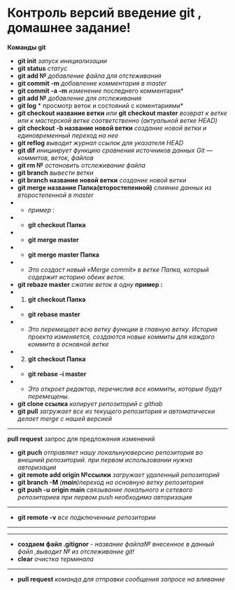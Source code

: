 # Контроль версий введение git , домашнее задание!
 __Команды git__ 


* **git init**  *запуск инициализации*
* **git status** *статус*
* **git add №** *добавление файла для отстеживания* 
* **git commit -m** *добавление комментария в master*
* **git commit -a -m** *изменение* последнего комментария*
* **git add №** *добавление для отслеживания* 
* **git log**  * просмотр веток и состояний с коментариями* 
* **git checkout название ветки** *или* **git checkout master** *возврат к ветке или к мастерской ветке соответственно (актуальной ветке HEAD)* 
* **git checkout -b название новой ветки** *создание новой ветки и единовременный переход на нее*
* **git reflog** *выводит журнал ссылок для указателя HEAD*
* **git dif** *инициирует функцию сравнения источников данных Git — коммитов, веток, файлов*
* **git rm №** *остановить отслеживание файла*
* **git branch** *вывести ветки*  
* **git branch название новой ветки** *создание новой ветки*
* **git merge название Папка(второстепенной)** *слияние данных из второстепенной в master* 
* * *пример :*
* * **git checkout Папка**
*  * **git merge master** 
*  * **git merge master Папка**
*  * *Это создаст новый «Merge commit» в ветке Папка, который содержит историю обеих веток.*
* **git rebaze master** *сжатие веток в одну* 
 **пример :** 
 * 1. **git checkout Папка** 
 *   * **git rebase master** 
 * * *Это перемещает всю ветку функции в главную ветку. История проекта изменяется, создаются новые коммиты для каждого коммита в основной ветке*
 * 2. **git checkout Папка**
 * * **git rebase -i master** 
 * * *Это откроет редактор, перечислив все коммиты, которые будут перемещены.*
 * **git clone ссылка** *копирует репозиторий с githab*
* **git pull** *загружает все из текущего репозитория и автоматически делает merge с нашей версией*
* ***
**pull request** запрос для предложения изменений 
* **git puch** *отправляет нашу локальнуюверсию репозитория во внешний репозиторий. при первом использовании нужна авторизация*
* **git remote add origin №ссылки** *загружает удаленный репозиторий*
* **git branch -M**  *(**main**)переход на основную ветку репозитория*
* **git push -u origin main** *связывание локального и сетевого репозиториев при первом push необходима авторизация*
***
* **git remote -v** *все подключенные репозитории*
***

***
* **создаем файл .gitignor** - *название файла№ внесенное в данный файл ,выводит № из отслеживание git!* 
* **clear** *очистка терминала*
* **
* **pull request** *команда для отправки сообщения запросе на вливание*